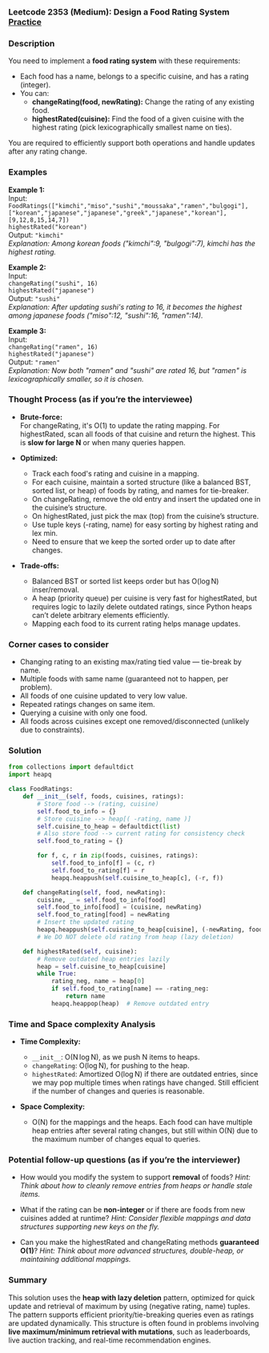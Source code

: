 ### Leetcode 2353 (Medium): Design a Food Rating System [Practice](https://leetcode.com/problems/design-a-food-rating-system)

### Description  
You need to implement a **food rating system** with these requirements:
- Each food has a name, belongs to a specific cuisine, and has a rating (integer).
- You can:
  - **changeRating(food, newRating):** Change the rating of any existing food.
  - **highestRated(cuisine):** Find the food of a given cuisine with the highest rating (pick lexicographically smallest name on ties).

You are required to efficiently support both operations and handle updates after any rating change.

### Examples  

**Example 1:**  
Input:  
`FoodRatings(["kimchi","miso","sushi","moussaka","ramen","bulgogi"],["korean","japanese","japanese","greek","japanese","korean"],[9,12,8,15,14,7])`  
`highestRated("korean")`  
Output: `"kimchi"`  
*Explanation: Among korean foods ("kimchi":9, "bulgogi":7), kimchi has the highest rating.*

**Example 2:**  
Input:  
`changeRating("sushi", 16)`  
`highestRated("japanese")`  
Output: `"sushi"`  
*Explanation: After updating sushi's rating to 16, it becomes the highest among japanese foods ("miso":12, "sushi":16, "ramen":14).*

**Example 3:**  
Input:  
`changeRating("ramen", 16)`  
`highestRated("japanese")`  
Output: `"ramen"`  
*Explanation: Now both "ramen" and "sushi" are rated 16, but "ramen" is lexicographically smaller, so it is chosen.*

### Thought Process (as if you’re the interviewee)  
- **Brute-force:**  
  For changeRating, it's O(1) to update the rating mapping. For highestRated, scan all foods of that cuisine and return the highest. This is **slow for large N** or when many queries happen.

- **Optimized:**  
  - Track each food's rating and cuisine in a mapping.
  - For each cuisine, maintain a sorted structure (like a balanced BST, sorted list, or heap) of foods by rating, and names for tie-breaker.
  - On changeRating, remove the old entry and insert the updated one in the cuisine’s structure.
  - On highestRated, just pick the max (top) from the cuisine’s structure.
  - Use tuple keys (-rating, name) for easy sorting by highest rating and lex min.
  - Need to ensure that we keep the sorted order up to date after changes.

- **Trade-offs:**  
  - Balanced BST or sorted list keeps order but has O(log N) inser/removal. 
  - A heap (priority queue) per cuisine is very fast for highestRated, but requires logic to lazily delete outdated ratings, since Python heaps can’t delete arbitrary elements efficiently.
  - Mapping each food to its current rating helps manage updates.

### Corner cases to consider  
- Changing rating to an existing max/rating tied value — tie-break by name.
- Multiple foods with same name (guaranteed not to happen, per problem).
- All foods of one cuisine updated to very low value.
- Repeated ratings changes on same item.
- Querying a cuisine with only one food.
- All foods across cuisines except one removed/disconnected (unlikely due to constraints).

### Solution

```python
from collections import defaultdict
import heapq

class FoodRatings:
    def __init__(self, foods, cuisines, ratings):
        # Store food --> (rating, cuisine)
        self.food_to_info = {}
        # Store cuisine --> heap[( -rating, name )]
        self.cuisine_to_heap = defaultdict(list)
        # Also store food --> current rating for consistency check
        self.food_to_rating = {}

        for f, c, r in zip(foods, cuisines, ratings):
            self.food_to_info[f] = (c, r)
            self.food_to_rating[f] = r
            heapq.heappush(self.cuisine_to_heap[c], (-r, f))

    def changeRating(self, food, newRating):
        cuisine, _ = self.food_to_info[food]
        self.food_to_info[food] = (cuisine, newRating)
        self.food_to_rating[food] = newRating
        # Insert the updated rating
        heapq.heappush(self.cuisine_to_heap[cuisine], (-newRating, food))
        # We DO NOT delete old rating from heap (lazy deletion)

    def highestRated(self, cuisine):
        # Remove outdated heap entries lazily
        heap = self.cuisine_to_heap[cuisine]
        while True:
            rating_neg, name = heap[0]
            if self.food_to_rating[name] == -rating_neg:
                return name
            heapq.heappop(heap)  # Remove outdated entry
```

### Time and Space complexity Analysis  

- **Time Complexity:**  
  - `__init__`: O(N log N), as we push N items to heaps.
  - `changeRating`: O(log N), for pushing to the heap.
  - `highestRated`: Amortized O(log N) if there are outdated entries, since we may pop multiple times when ratings have changed. Still efficient if the number of changes and queries is reasonable.

- **Space Complexity:**  
  - O(N) for the mappings and the heaps. Each food can have multiple heap entries after several rating changes, but still within O(N) due to the maximum number of changes equal to queries.

### Potential follow-up questions (as if you’re the interviewer)  

- How would you modify the system to support **removal** of foods?
  *Hint: Think about how to cleanly remove entries from heaps or handle stale items.*

- What if the rating can be **non-integer** or if there are foods from new cuisines added at runtime?
  *Hint: Consider flexible mappings and data structures supporting new keys on the fly.*

- Can you make the highestRated and changeRating methods **guaranteed O(1)**?
  *Hint: Think about more advanced structures, double-heap, or maintaining additional mappings.*

### Summary
This solution uses the **heap with lazy deletion** pattern, optimized for quick update and retrieval of maximum by using (negative rating, name) tuples. The pattern supports efficient priority/tie-breaking queries even as ratings are updated dynamically. This structure is often found in problems involving **live maximum/minimum retrieval with mutations**, such as leaderboards, live auction tracking, and real-time recommendation engines.